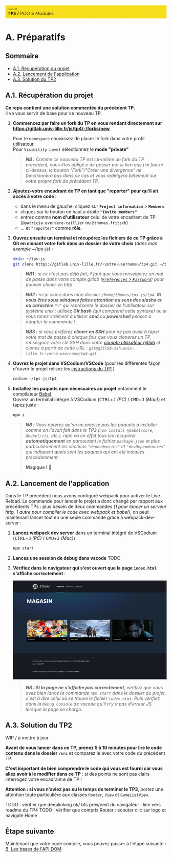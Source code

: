 <img src="images/readme/header-small.jpg" >

# A. Préparatifs <!-- omit in toc -->

## Sommaire <!-- omit in toc -->
- [A.1. Récupération du projet](#a1-récupération-du-projet)
- [A.2. Lancement de l'application](#a2-lancement-de-lapplication)
- [A.3. Solution du TP2](#a3-solution-du-tp2)

## A.1. Récupération du projet

**Ce repo contient une solution commentée du précédent TP.** <br>
Il va vous servir de base pour ce nouveau TP.

1. **Commencez par faire un fork du TP en vous rendant directement sur https://gitlab.univ-lille.fr/js/tp4/-/forks/new**

	Pour le `namespace` choisissez de placer le fork dans votre profil utilisateur.\
	Pour `Visibility Level` sélectionnez le **mode "private"**

	> _**NB :** Comme ce nouveau TP est lui-même un fork du TP précédent, vous êtes obligé.e de passer par le lien que j'ai fourni ci-dessus, le bouton "Fork"/"Créer une divergence" ne fonctionnera pas dans ce cas et vous redirigera bêtement sur votre propre fork du précédent TP._

2. **Ajoutez-votre encadrant de TP en tant que "reporter" pour qu'il ait accès à votre code :**
	- dans le menu de gauche, cliquez sur **`Project information`** > **`Members`**
	- cliquez sur le bouton en haut à droite **`"Invite members"`**
	- entrez comme **nom d'utilisateur** celui de votre encadrant de TP (`@patricia.everaere-caillier` ou `@thomas.fritsch`)
	- ... et `"reporter"` comme **rôle**.

3. **Ouvrez ensuite un terminal et récupérez les fichiers de ce TP grâce à Git en clonant votre fork dans un dossier de votre choix** (_dans mon exemple ~/tps-js_) :
	```bash
	mkdir ~/tps-js
	git clone https://gitlab.univ-lille.fr/<votre-username>/tp4.git ~/tps-js/tp4
	```

	> _**NB1 :** si ce n'est pas déjà fait, il faut que vous renseigniez un mot de passe dans votre compte gitlab ([`Preferences` > `Password`](https://gitlab.univ-lille.fr/-/profile/password/edit)) pour pouvoir cloner en http_

	> _**NB2 :** ici je clone dans mon dossier `/home/thomas/tps-js/tp4`. **Si vous êtes sous windows faites attention au sens des slashs et au caractère `"~"`** qui représente le dossier de l'utilisateur sur système unix : utilisez **Git bash** (qui comprend cette syntaxe) ou si vous tenez vraiment à utiliser **cmd** ou **powershell** pensez à adapter la commande !_

	> _**NB3 :** si vous préférez **cloner en SSH** pour ne pas avoir à taper votre mot de passe à chaque fois que vous clonerez un TP, renseignez votre clé SSH dans votre [compte utilisateur gitlab](https://gitlab.univ-lille.fr/-/profile/keys) et clonez à partir de cette URL : `git@gitlab-ssh.univ-lille.fr:votre-username/tp4.git`_


4. **Ouvrez le projet dans VSCodium/VSCode** (pour les différentes façon d'ouvrir le projet relisez les [instructions du TP1](https://gitlab.univ-lille.fr/js/tp1/-/blob/main/A-preparatifs.md#a5-ouvrir-le-projet-dans-vscodium) )
	```bash
	codium ~/tps-js/tp4
	```

5. **Installez les paquets npm nécessaires au projet** notamment le compilateur [Babel](https://babeljs.io).<br>
	Ouvrez un terminal intégré à VSCodium (<kbd>CTRL</kbd>+<kbd>J</kbd> *(PC)* / <kbd>CMD</kbd>+<kbd>J</kbd> *(Mac)*) et tapez juste :
	```bash
	npm i
	```

	> _**NB :** Vous noterez qu'on ne précise pas les paquets à installer comme on l'avait fait dans le TP2 (`npm install @babel/core`, `@babel/cli`, etc.). npm va en effet tous les récupérer **automatiquement** en parcourant le fichier `package.json` et plus particulièrement les sections `"dependencies"` et `"devDependencies"` qui indiquent quels sont les paquets qui ont été installés précédemment._
	>
	> **Magique !** 🙌

## A.2. Lancement de l'application

Dans le TP précédent nous avons configuré webpack pour activer le Live Reload. La commande pour lancer le projet a donc changé par rapport aux précédents TPs : plus besoin de deux commandes (_1 pour lancer un serveur http, 1 autre pour compiler le code avec webpack et babel_), on peut maintenant lancer tout en une seule commande grâce à webpack-dev-server :

1. **Lancez webpack dev server** dans un terminal intégré de VSCodium (<kbd>CTRL</kbd>+<kbd>J</kbd> *(PC)* / <kbd>CMD</kbd>+<kbd>J</kbd> *(Mac)*) :
	```bash
	npm start
	```

2. **Lancez une session de debug dans vscode**
	TODO
4. **Vérifiez dans le navigateur qui s'est ouvert que la page `index.html` s'affiche correctement** :

	<img src="images/readme/screen-00.png" >

	> _**NB : Si la page ne s'affiche pas correctement**, vérifiez que vous avez bien lancé la commande `npm start` dans le dossier du projet, c'est à dire celui où se trouve le fichier `index.html`. Puis vérifiez dans la `Debug Console` de vscode qu'il n'y a pas d'erreur JS lorsque la page se charge._

## A.3. Solution du TP2

WIP / à mettre à jour

**Avant de vous lancer dans ce TP, prenez 5 à 10 minutes pour lire le code contenu dans le dossier `/src`** et comparez le avec votre code du précédent TP.

**C'est important de bien comprendre le code qui vous est fourni car vous allez avoir à le modifier dans ce TP** : si des points ne sont pas clairs interrogez votre encadrant.e de TP !

**Attention : si vous n'aviez pas eu le temps de terminer le TP3**, portez une attention toute particulière aux classes `Router`, `View` et `GameListView`.

TODO : vérifier que deeplinking ok/ bts prev/next du navigateur : lien vers readme du TP4
TODO : vérifier que compris Router : ecouter clic sur logo et navigate Home

## Étape suivante <!-- omit in toc -->
Maintenant que votre code compile, vous pouvez passer à l'étape suivante : [B. Les bases de l'API DOM](B-les-bases.md)